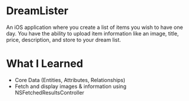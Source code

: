 # DreamLister

An iOS application where you create a list of items you wish to have one day. You have the ability to upload item information like an image, title, price, description, and store to your dream list.

# What I Learned

* Core Data (Entities, Attributes, Relationships)
* Fetch and display images & information using NSFetchedResultsController
